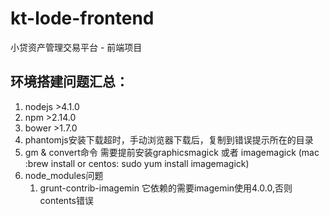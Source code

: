 # kt-lode-frontend
小贷资产管理交易平台 - 前端项目
## 环境搭建问题汇总：
1. nodejs >4.1.0
2. npm >2.14.0
3. bower >1.7.0 
1. phantomjs安装下载超时，手动浏览器下载后，复制到错误提示所在的目录
2. gm & convert命令 需要提前安装graphicsmagick 或者 imagemagick  (mac :brew install or centos: sudo yum install imagemagick)
3. node_modules问题
    1. grunt-contrib-imagemin 它依赖的需要imagemin使用4.0.0,否则contents错误
    
